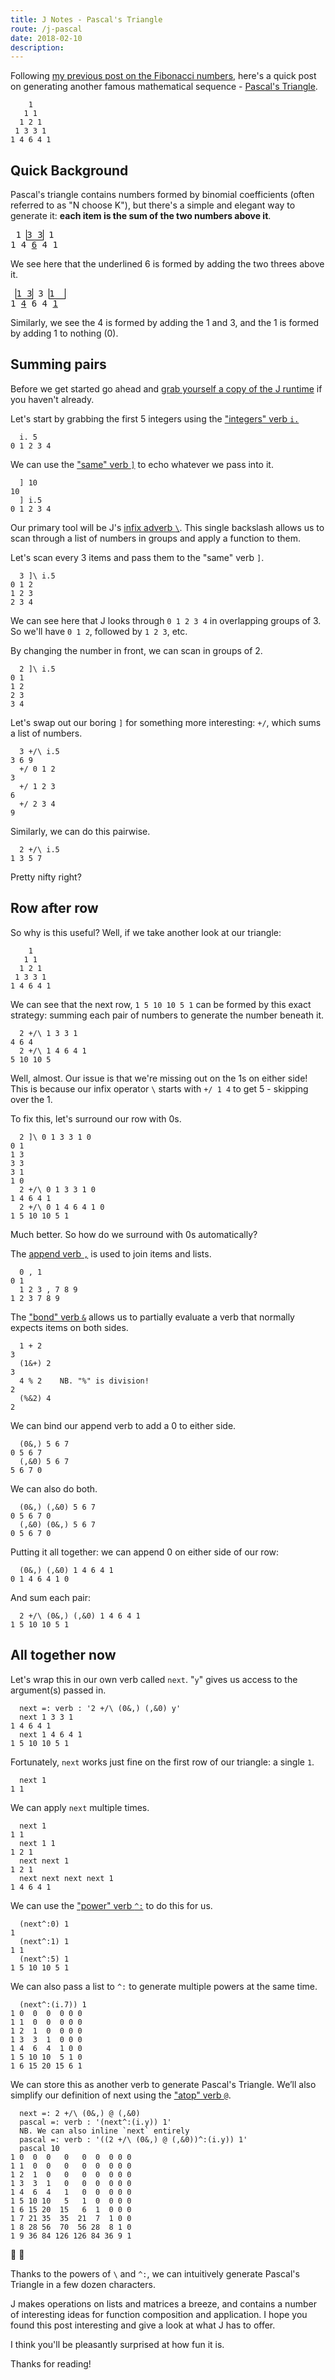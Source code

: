 ```yaml
---
title: J Notes - Pascal's Triangle
route: /j-pascal
date: 2018-02-10
description: 
---
```


Following [my previous post on the Fibonacci numbers](/j-fibonacci), here's a quick post on generating another famous mathematical sequence - [Pascal's Triangle](https://en.wikipedia.org/wiki/Pascal%27s_triangle).

```
    1 
   1 1
  1 2 1
 1 3 3 1
1 4 6 4 1
```

## Quick Background

Pascal's triangle contains numbers formed by binomial coefficients (often referred to as "N choose K"), but there's a simple and elegant way to generate it: **each item is the sum of the two numbers above it**.

<pre>
 1 <span style="border:1px solid black">3 3</span> 1
1 4 <u>6</u> 4 1
</pre>

We see here that the underlined 6 is formed by adding the two threes above it.

<pre>
 <span style="border:1px solid black">1 3</span> 3 <span style="border:1px solid black">1  </span> 
1 <u>4</u> 6 4 <u>1</u>
</pre>

Similarly, we see the 4 is formed by adding the 1 and 3, and the 1 is formed by adding 1 to nothing (0).

## Summing pairs

Before we get started go ahead and [grab yourself a copy of the J runtime](http://code.jsoftware.com/wiki/System/Installation/All-in-One) if you haven't already.

Let's start by grabbing the first 5 integers using the ["integers" verb `i.`](http://www.jsoftware.com/help/dictionary/didot.htm)

```
  i. 5
0 1 2 3 4
```

We can use the ["same" verb `]`](http://www.jsoftware.com/help/dictionary/d500.htm) to echo whatever we pass into it.

```
  ] 10
10
  ] i.5
0 1 2 3 4
```

Our primary tool will be J's [infix adverb `\`](http://www.jsoftware.com/help/dictionary/d430.htm). This single backslash allows us to scan through a list of numbers in groups and apply a function to them.

Let's scan every 3 items and pass them to the "same" verb `]`.

``` 
  3 ]\ i.5
0 1 2
1 2 3
2 3 4
```

We can see here that J looks through `0 1 2 3 4` in overlapping groups of 3. So we'll have `0 1 2`, followed by `1 2 3`, etc.

By changing the number in front, we can scan in groups of 2.

```
  2 ]\ i.5
0 1
1 2
2 3
3 4
```

Let's swap out our boring `]` for something more interesting: `+/`, which sums a list of numbers.

```
  3 +/\ i.5
3 6 9
  +/ 0 1 2
3
  +/ 1 2 3
6
  +/ 2 3 4
9
```

Similarly, we can do this pairwise.


```
  2 +/\ i.5
1 3 5 7
```

Pretty nifty right? 

## Row after row

So why is this useful? Well, if we take another look at our triangle:

```
    1 
   1 1
  1 2 1
 1 3 3 1
1 4 6 4 1
```

We can see that the next row, `1 5 10 10 5 1` can be formed by this exact strategy: summing each pair of numbers to generate the number beneath it.

```
  2 +/\ 1 3 3 1
4 6 4
  2 +/\ 1 4 6 4 1
5 10 10 5
```

Well, almost. Our issue is that we're missing out on the 1s on either side! This is because our infix operator `\` starts with `+/ 1 4` to get 5 - skipping over the 1.

To fix this, let's surround our row with 0s.

```
  2 ]\ 0 1 3 3 1 0
0 1
1 3
3 3
3 1
1 0
  2 +/\ 0 1 3 3 1 0
1 4 6 4 1
  2 +/\ 0 1 4 6 4 1 0
1 5 10 10 5 1
```

Much better. So how do we surround with 0s automatically? 

The [append verb `,`](http://www.jsoftware.com/help/dictionary/d320.htm) is used to join items and lists.

```
  0 , 1
0 1
  1 2 3 , 7 8 9
1 2 3 7 8 9
```

The ["bond" verb `&`](http://www.jsoftware.com/help/dictionary/d630n.htm) allows us to partially evaluate a verb that normally expects items on both sides.

```
  1 + 2
3
  (1&+) 2
3
  4 % 2    NB. "%" is division!
2
  (%&2) 4
2
```

We can bind our append verb to add a 0 to either side.

```
  (0&,) 5 6 7
0 5 6 7
  (,&0) 5 6 7
5 6 7 0
```

We can also do both.

```
  (0&,) (,&0) 5 6 7
0 5 6 7 0
  (,&0) (0&,) 5 6 7
0 5 6 7 0
```

Putting it all together: we can append 0 on either side of our row:

```
  (0&,) (,&0) 1 4 6 4 1
0 1 4 6 4 1 0
```

And sum each pair:

```
  2 +/\ (0&,) (,&0) 1 4 6 4 1
1 5 10 10 5 1
```

## All together now

Let's wrap this in our own verb called `next`. "`y`" gives us access to the argument(s) passed in.

```
  next =: verb : '2 +/\ (0&,) (,&0) y'
  next 1 3 3 1
1 4 6 4 1
  next 1 4 6 4 1
1 5 10 10 5 1
```

Fortunately, `next` works just fine on the first row of our triangle: a single `1`.

```
  next 1
1 1
```

We can apply `next` multiple times.

```
  next 1
1 1
  next 1 1
1 2 1
  next next 1
1 2 1
  next next next next 1
1 4 6 4 1
```

We can use the ["power" verb `^:`](http://www.jsoftware.com/help/dictionary/d202n.htm) to do this for us.

```
  (next^:0) 1
1
  (next^:1) 1
1 1
  (next^:5) 1
1 5 10 10 5 1
```

We can also pass a list to `^:` to generate multiple powers at the same time.

```
  (next^:(i.7)) 1
1 0  0  0  0 0 0
1 1  0  0  0 0 0
1 2  1  0  0 0 0
1 3  3  1  0 0 0
1 4  6  4  1 0 0
1 5 10 10  5 1 0
1 6 15 20 15 6 1
```

We can store this as another verb to generate Pascal's Triangle. We’ll also simplify our definition of next using the ["atop" verb `@`](http://www.jsoftware.com/help/dictionary/d620.htm).

```
  next =: 2 +/\ (0&,) @ (,&0)
  pascal =: verb : '(next^:(i.y)) 1'
  NB. We can also inline `next` entirely
  pascal =: verb : '((2 +/\ (0&,) @ (,&0))^:(i.y)) 1'
  pascal 10
1 0  0  0   0   0  0  0 0 0
1 1  0  0   0   0  0  0 0 0
1 2  1  0   0   0  0  0 0 0
1 3  3  1   0   0  0  0 0 0
1 4  6  4   1   0  0  0 0 0
1 5 10 10   5   1  0  0 0 0
1 6 15 20  15   6  1  0 0 0
1 7 21 35  35  21  7  1 0 0
1 8 28 56  70  56 28  8 1 0
1 9 36 84 126 126 84 36 9 1
```

🎉 🎉

Thanks to the powers of `\` and `^:`, we can intuitively generate Pascal's Triangle in a few dozen characters.

J makes operations on lists and matrices a breeze, and contains a number of interesting ideas for function composition and application. I hope you found this post interesting and give a look at what J has to offer.

I think you'll be pleasantly surprised at how fun it is.

Thanks for reading!